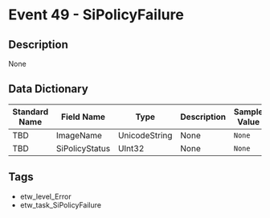 # Event 49 - SiPolicyFailure

## Description
None

## Data Dictionary
|Standard Name|Field Name|Type|Description|Sample Value|
|---|---|---|---|---|
|TBD|ImageName|UnicodeString|None|`None`|
|TBD|SiPolicyStatus|UInt32|None|`None`|

## Tags
* etw_level_Error
* etw_task_SiPolicyFailure